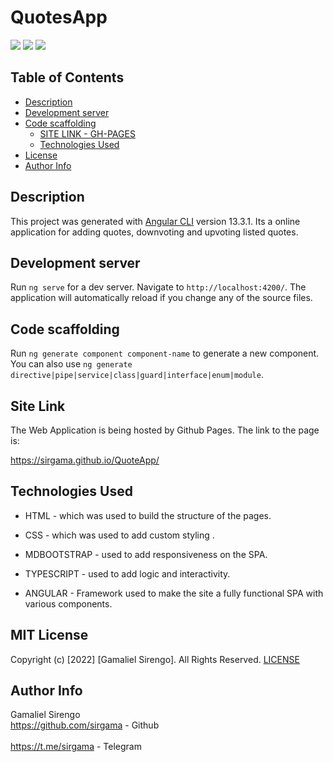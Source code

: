 # QuotesApp
<img  src="../Quotes-App/src/assets/main1.png">
<img  src="../Quotes-App/src/assets/main2.png">
<img  src="../Quotes-App/src/assets/main3.png">


## Table of Contents

  - [Description](#description)
  - [Development server](#development-server)
  - [Code scaffolding](#code-scaffolding)
    - [SITE LINK - GH-PAGES](#site-link---gh-pages)
    - [Technologies Used](#technologies-used)
  - [License](#license)
  - [Author Info](#author-info)

## Description

This project was generated with [Angular CLI](https://github.com/angular/angular-cli) version 13.3.1. Its a online application for adding quotes, downvoting and upvoting listed quotes.

## Development server

Run `ng serve` for a dev server. Navigate to `http://localhost:4200/`. The application will automatically reload if you change any of the source files.

## Code scaffolding

Run `ng generate component component-name` to generate a new component. You can also use `ng generate directive|pipe|service|class|guard|interface|enum|module`.

## Site Link

The Web Application is being hosted by Github Pages. The link to the page is:

<a href="https://sirgama.github.io/QuoteApp/">https://sirgama.github.io/QuoteApp/</a>

## Technologies Used
* HTML - which was used to build the structure of the pages.

* CSS - which was used to add custom styling .

* MDBOOTSTRAP - used to add responsiveness on the SPA.

* TYPESCRIPT - used to add logic and interactivity.
  
* ANGULAR - Framework used to make the site a fully functional SPA with various components.

## MIT License

Copyright (c) [2022] [Gamaliel Sirengo]. All Rights Reserved.
<a href="./LICENSE"> LICENSE</a>

## Author Info

Gamaliel Sirengo<br> 
https://github.com/sirgama  - Github <br><br>
https://t.me/sirgama  - Telegram

